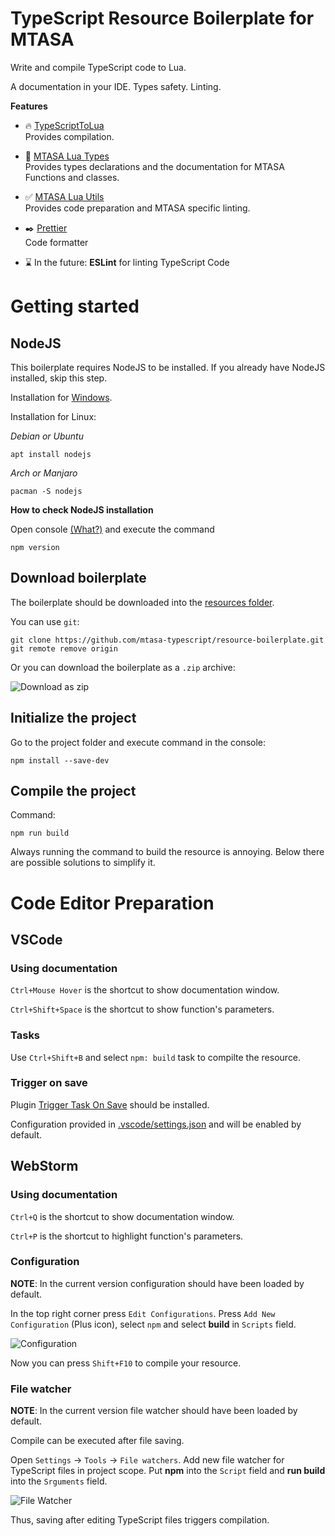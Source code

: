 # TypeScript Resource Boilerplate for MTASA

Write and compile TypeScript code to Lua.

A documentation in your IDE. Types safety. Linting.

**Features**

-   🔥 [TypeScriptToLua](https://www.npmjs.com/package/typescript-to-lua)  
    Provides compilation.

-   📓 [MTASA Lua Types](https://www.npmjs.com/package/mtasa-lua-types)  
    Provides types declarations and the documentation for MTASA Functions and classes.

-   ✅ [MTASA Lua Utils](https://www.npmjs.com/package/mtasa-lua-utils)  
    Provides code preparation and MTASA specific linting.
-   ✒️ [Prettier](https://www.npmjs.com/package/prettier)  
    Code formatter
-   ⌛ In the future: **ESLint** for linting TypeScript Code

# Getting started

## NodeJS

This boilerplate requires NodeJS to be installed.
If you already have NodeJS installed, skip this step.

Installation for [Windows](https://nodejs.org/en/download/).

Installation for Linux:

_Debian or Ubuntu_

```shell
apt install nodejs
```

_Arch or Manjaro_

```shell
pacman -S nodejs
```

**How to check NodeJS installation**

Open console
[(What?)](https://www.howtogeek.com/235101/10-ways-to-open-the-command-prompt-in-windows-10/#:~:text=Press%20Windows%2BR%20to%20open,open%20an%20administrator%20Command%20Prompt.)
and execute the command

```shell
npm version
```

## Download boilerplate

The boilerplate should be downloaded into the
[resources folder](https://wiki.multitheftauto.com/wiki/Resources#:~:text=This%20is%20located).

You can use `git`:

```shell
git clone https://github.com/mtasa-typescript/resource-boilerplate.git
git remote remove origin
```

Or you can download the boilerplate as a `.zip` archive:

![Download as zip](https://i.imgur.com/Ml9YfUg.png)

## Initialize the project

Go to the project folder and execute command in the console:

```shell
npm install --save-dev
```

## Compile the project

Command:

```shell
npm run build
```

Always running the command to build the resource is annoying.
Below there are possible solutions to simplify it.

# Code Editor Preparation

## VSCode

### Using documentation

`Ctrl+Mouse Hover` is the shortcut to show documentation window.

`Ctrl+Shift+Space` is the shortcut to show function's parameters.

### Tasks

Use `Ctrl+Shift+B` and select `npm: build` task to compilte the resource.

### Trigger on save

Plugin [Trigger Task On Save](https://marketplace.visualstudio.com/items?itemName=Gruntfuggly.triggertaskonsave)
should be installed.

Configuration provided in [.vscode/settings.json](.vscode/settings.json) and will be enabled by default.

## WebStorm

### Using documentation

`Ctrl+Q` is the shortcut to show documentation window.

`Ctrl+P` is the shortcut to highlight function's parameters.

### Configuration

**NOTE**: In the current version configuration should have been loaded by default.

In the top right corner press `Edit Configurations`.
Press `Add New Configuration` (Plus icon), select `npm` and select **build** in `Scripts` field.

![Configuration](https://i.imgur.com/79iD3fW.png)

Now you can press `Shift+F10` to compile your resource.

### File watcher

**NOTE**: In the current version file watcher should have been loaded by default.

Compile can be executed after file saving.

Open `Settings` -> `Tools` -> `File watchers`.
Add new file watcher for TypeScript files in project scope.
Put **npm** into the `Script` field and **run build** into the `Srguments` field.

![File Watcher](https://i.imgur.com/NuLtNH3.png)

Thus, saving after editing TypeScript files triggers compilation.
